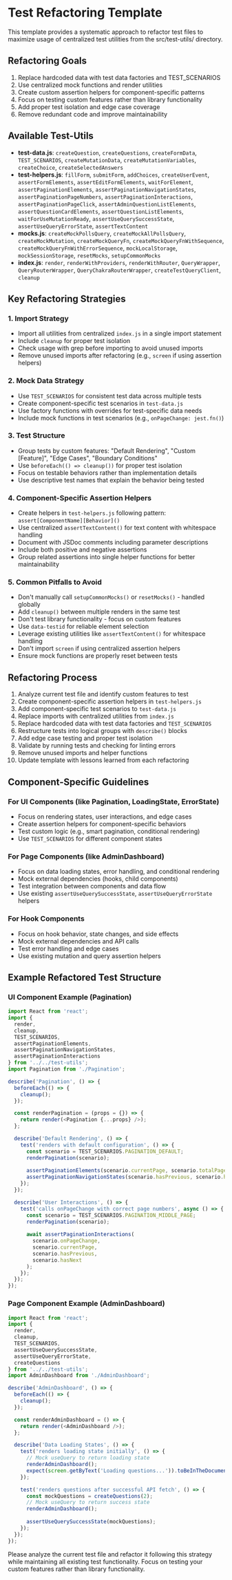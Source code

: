 # Test Refactoring Template

This template provides a systematic approach to refactor test files to maximize usage of centralized test utilities from the src/test-utils/ directory.

## Refactoring Goals
1. Replace hardcoded data with test data factories and TEST_SCENARIOS
2. Use centralized mock functions and render utilities
3. Create custom assertion helpers for component-specific patterns
4. Focus on testing custom features rather than library functionality
5. Add proper test isolation and edge case coverage
6. Remove redundant code and improve maintainability

## Available Test-Utils
- **test-data.js**: `createQuestion`, `createQuestions`, `createFormData`, `TEST_SCENARIOS`, `createMutationData`, `createMutationVariables`, `createChoice`, `createSelectedAnswers`
- **test-helpers.js**: `fillForm`, `submitForm`, `addChoices`, `createUserEvent`, `assertFormElements`, `assertEditFormElements`, `waitForElement`, `assertPaginationElements`, `assertPaginationNavigationStates`, `assertPaginationPageNumbers`, `assertPaginationInteractions`, `assertPaginationPageClick`, `assertAdminQuestionListElements`, `assertQuestionCardElements`, `assertQuestionListElements`, `waitForUseMutationReady`, `assertUseQuerySuccessState`, `assertUseQueryErrorState`, `assertTextContent`
- **mocks.js**: `createMockPollsQuery`, `createMockAllPollsQuery`, `createMockMutation`, `createMockQueryFn`, `createMockQueryFnWithSequence`, `createMockQueryFnWithErrorSequence`, `mockLocalStorage`, `mockSessionStorage`, `resetMocks`, `setupCommonMocks`
- **index.js**: `render`, `renderWithProviders`, `renderWithRouter`, `QueryWrapper`, `QueryRouterWrapper`, `QueryChakraRouterWrapper`, `createTestQueryClient`, `cleanup`

## Key Refactoring Strategies

### 1. Import Strategy
- Import all utilities from centralized `index.js` in a single import statement
- Include `cleanup` for proper test isolation
- Check usage with grep before importing to avoid unused imports
- Remove unused imports after refactoring (e.g., `screen` if using assertion helpers)

### 2. Mock Data Strategy
- Use `TEST_SCENARIOS` for consistent test data across multiple tests
- Create component-specific test scenarios in `test-data.js`
- Use factory functions with overrides for test-specific data needs
- Include mock functions in test scenarios (e.g., `onPageChange: jest.fn()`)

### 3. Test Structure
- Group tests by custom features: "Default Rendering", "Custom [Feature]", "Edge Cases", "Boundary Conditions"
- Use `beforeEach(() => cleanup())` for proper test isolation
- Focus on testable behaviors rather than implementation details
- Use descriptive test names that explain the behavior being tested

### 4. Component-Specific Assertion Helpers
- Create helpers in `test-helpers.js` following pattern: `assert[ComponentName][Behavior]()`
- Use centralized `assertTextContent()` for text content with whitespace handling
- Document with JSDoc comments including parameter descriptions
- Include both positive and negative assertions
- Group related assertions into single helper functions for better maintainability

### 5. Common Pitfalls to Avoid
- Don't manually call `setupCommonMocks()` or `resetMocks()` - handled globally
- Add `cleanup()` between multiple renders in the same test
- Don't test library functionality - focus on custom features
- Use `data-testid` for reliable element selection
- Leverage existing utilities like `assertTextContent()` for whitespace handling
- Don't import `screen` if using centralized assertion helpers
- Ensure mock functions are properly reset between tests

## Refactoring Process
1. Analyze current test file and identify custom features to test
2. Create component-specific assertion helpers in `test-helpers.js`
3. Add component-specific test scenarios to `test-data.js`
4. Replace imports with centralized utilities from `index.js`
5. Replace hardcoded data with test data factories and `TEST_SCENARIOS`
6. Restructure tests into logical groups with `describe()` blocks
7. Add edge case testing and proper test isolation
8. Validate by running tests and checking for linting errors
9. Remove unused imports and helper functions
10. Update template with lessons learned from each refactoring

## Component-Specific Guidelines

### For UI Components (like Pagination, LoadingState, ErrorState)
- Focus on rendering states, user interactions, and edge cases
- Create assertion helpers for component-specific behaviors
- Test custom logic (e.g., smart pagination, conditional rendering)
- Use `TEST_SCENARIOS` for different component states

### For Page Components (like AdminDashboard)
- Focus on data loading states, error handling, and conditional rendering
- Mock external dependencies (hooks, child components)
- Test integration between components and data flow
- Use existing `assertUseQuerySuccessState`, `assertUseQueryErrorState` helpers

### For Hook Components
- Focus on hook behavior, state changes, and side effects
- Mock external dependencies and API calls
- Test error handling and edge cases
- Use existing mutation and query assertion helpers

## Example Refactored Test Structure

### UI Component Example (Pagination)
```javascript
import React from 'react';
import { 
  render, 
  cleanup,
  TEST_SCENARIOS,
  assertPaginationElements,
  assertPaginationNavigationStates,
  assertPaginationInteractions
} from '../../test-utils';
import Pagination from './Pagination';

describe('Pagination', () => {
  beforeEach(() => {
    cleanup();
  });

  const renderPagination = (props = {}) => {
    return render(<Pagination {...props} />);
  };

  describe('Default Rendering', () => {
    test('renders with default configuration', () => {
      const scenario = TEST_SCENARIOS.PAGINATION_DEFAULT;
      renderPagination(scenario);
      
      assertPaginationElements(scenario.currentPage, scenario.totalPages);
      assertPaginationNavigationStates(scenario.hasPrevious, scenario.hasNext);
    });
  });

  describe('User Interactions', () => {
    test('calls onPageChange with correct page numbers', async () => {
      const scenario = TEST_SCENARIOS.PAGINATION_MIDDLE_PAGE;
      renderPagination(scenario);
      
      await assertPaginationInteractions(
        scenario.onPageChange, 
        scenario.currentPage, 
        scenario.hasPrevious, 
        scenario.hasNext
      );
    });
  });
});
```

### Page Component Example (AdminDashboard)
```javascript
import React from 'react';
import { 
  render, 
  cleanup,
  TEST_SCENARIOS,
  assertUseQuerySuccessState,
  assertUseQueryErrorState,
  createQuestions
} from '../../test-utils';
import AdminDashboard from './AdminDashboard';

describe('AdminDashboard', () => {
  beforeEach(() => {
    cleanup();
  });

  const renderAdminDashboard = () => {
    return render(<AdminDashboard />);
  };

  describe('Data Loading States', () => {
    test('renders loading state initially', () => {
      // Mock useQuery to return loading state
      renderAdminDashboard();
      expect(screen.getByText('Loading questions...')).toBeInTheDocument();
    });

    test('renders questions after successful API fetch', () => {
      const mockQuestions = createQuestions(2);
      // Mock useQuery to return success state
      renderAdminDashboard();
      
      assertUseQuerySuccessState(mockQuestions);
    });
  });
});
```

Please analyze the current test file and refactor it following this strategy while maintaining all existing test functionality. Focus on testing your custom features rather than library functionality.
